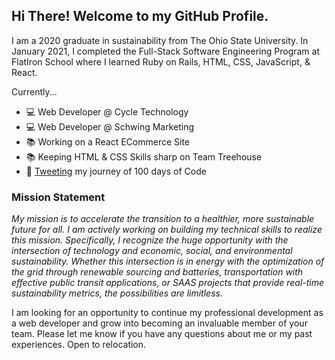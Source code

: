 <h2>Hi There! Welcome to my GitHub Profile.</h2>
<p>I am a 2020 graduate in sustainability from The Ohio State University. In January 2021, I completed the Full-Stack Software Engineering Program at FlatIron School where I learned Ruby on Rails, HTML, CSS, JavaScript, & React.</p>
<p>Currently...</p>
<ul>
  <li>💻 Web Developer @ Cycle Technology </li>
  <li>💻 Web Developer @ Schwing Marketing </li>
  <li>📚 Working on a React ECommerce Site</li>
  <li>📚 Keeping HTML & CSS Skills sharp on Team Treehouse</li>
  <li>🐥 <a target ="_blank" href="https://twitter.com/ejc_dev"> Tweeting</a> my journey of 100 days of Code</li>
</ul>

<h3>Mission Statement</h3>
<p><i>My mission is to accelerate the transition to a healthier, more sustainable future for all. I am actively working on building my technical skills to realize this mission. Specifically, I recognize the huge opportunity with the intersection of technology and economic, social, and environmental sustainability. Whether this intersection is in energy with the optimization of the grid through renewable sourcing and batteries, transportation with effective public transit applications, or SAAS projects that provide real-time sustainability metrics, the possibilities are limitless.
</i></p>

<p>
  I am looking for an opportunity to continue my professional development as a web developer and grow into becoming an invaluable member of your team. Please let me know if you have any questions about me or my past experiences. Open to relocation.

 </p>

